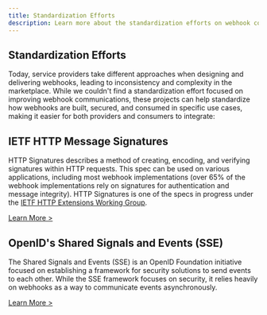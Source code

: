 ```yaml
---
title: Standardization Efforts
description: Learn more about the standardization efforts on webhook communications and security
---
```


## Standardization Efforts

Today, service providers take different approaches when designing and delivering webhooks, leading to inconsistency and complexity in the marketplace. 
While we couldn't find a standardization effort focused on improving webhook communications, these projects can help standardize how webhooks are built, secured, and consumed in specific use cases, making it easier for both providers and consumers to integrate:

## IETF HTTP Message Signatures

HTTP Signatures describes a method of creating, encoding, and verifying signatures within HTTP requests. This spec can be used on various applications, including most webhook implementations (over 65% of the webhook implementations rely on signatures for authentication and message integrity). HTTP Signatures is one of the specs in progress under the [IETF HTTP Extensions Working Group](https://httpwg.org/http-extensions/).

[Learn More >](https://httpwg.org/http-extensions/draft-ietf-httpbis-message-signatures.html)

## OpenID's Shared Signals and Events (SSE)

The Shared Signals and Events (SSE) is an OpenID Foundation initiative focused on establishing a framework for security solutions to send events to each other. While the SSE framework focuses on security, it relies heavily on webhooks as a way to communicate events asynchronously.

[Learn More >](https://sharesignals.guide/)
